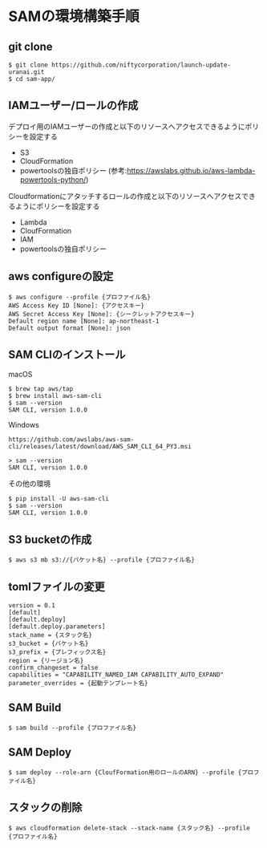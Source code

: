 # SAMの環境構築手順

## git clone
```
$ git clone https://github.com/niftycorporation/launch-update-uranai.git
$ cd sam-app/
```

## IAMユーザー/ロールの作成

デプロイ用のIAMユーザーの作成と以下のリソースへアクセスできるようにポリシーを設定する
* S3
* CloudFormation
* powertoolsの独自ポリシー (参考:https://awslabs.github.io/aws-lambda-powertools-python/)


Cloudformationにアタッチするロールの作成と以下のリソースへアクセスできるようにポリシーを設定する
* Lambda
* CloufFormation
* IAM
* powertoolsの独自ポリシー 

## aws configureの設定

```
$ aws configure --profile {プロファイル名}
AWS Access Key ID [None]: {アクセスキー}
AWS Secret Access Key [None]: {シークレットアクセスキー}
Default region name [None]: ap-northeast-1
Default output format [None]: json
```

## SAM CLIのインストール

macOS
```
$ brew tap aws/tap
$ brew install aws-sam-cli
$ sam --version
SAM CLI, version 1.0.0
```

Windows
```
https://github.com/awslabs/aws-sam-cli/releases/latest/download/AWS_SAM_CLI_64_PY3.msi

> sam --version
SAM CLI, version 1.0.0
```

その他の環境
```
$ pip install -U aws-sam-cli
$ sam --version
SAM CLI, version 1.0.0
```

## S3 bucketの作成

```
$ aws s3 mb s3://{バケット名} --profile {プロファイル名}
```

## tomlファイルの変更

```
version = 0.1
[default]
[default.deploy]
[default.deploy.parameters]
stack_name = {スタック名}
s3_bucket = {バケット名}
s3_prefix = {プレフィックス名}
region = {リージョン名}
confirm_changeset = false
capabilities = "CAPABILITY_NAMED_IAM CAPABILITY_AUTO_EXPAND"
parameter_overrides = {起動テンプレート名}
```

## SAM Build

```
$ sam build --profile {プロファイル名}
```

## SAM Deploy

```
$ sam deploy --role-arn {CloufFormation用のロールのARN} --profile {プロファイル名}
```

## スタックの削除

```
$ aws cloudformation delete-stack --stack-name {スタック名} --profile {プロファイル名}
```